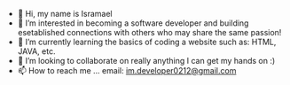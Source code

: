 - 👋 Hi, my name is Isramael
- 👀 I’m interested in becoming a software developer and building esetablished connections with others who may share the same passion!
- 🌱 I’m currently learning the basics of coding a website such as: HTML, JAVA, etc.
- 💞️ I’m looking to collaborate on really anything I can get my hands on :)
- 📫 How to reach me ... email: im.developer0212@gmail.com

<!---
imathurin1/imathurin1 is a ✨ special ✨ repository because its `README.md` (this file) appears on your GitHub profile.
You can click the Preview link to take a look at your changes.
--->
